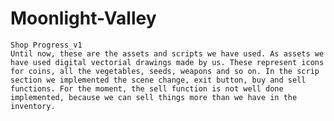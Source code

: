 # Moonlight-Valley

    Shop Progress_v1
    Until now, these are the assets and scripts we have used. As assets we have used digital vectorial drawings made by us. These represent icons for coins, all the vegetables, seeds, weapons and so on. In the scrip section we implemented the scene change, exit button, buy and sell functions. For the moment, the sell function is not well done implemented, because we can sell things more than we have in the inventory. 

    
    



